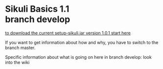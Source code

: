 Sikuli Basics 1.1<br />branch develop
===========

[to download the current setup-sikuli.jar version 1.0.1 start here](http://www.sikuli.org/download.html)

If you want to get information about how and why, you have to switch to the branch master.

Specific information about what is going on here in branch develop: look into the wiki
